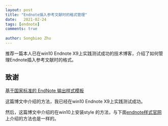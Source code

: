 ```yaml
---
layout: post
title: "Endnote插入参考文献时的格式管理"
date:   2021-02-24
tags: [endnote]
comments: true
 
author: Songbiao Zhu
---
```


推荐一篇本人已在win10 Endnote X9上实践测试成功的技术博客，介绍了如何管理Endnote插入参考文献时的格式。

<!-- more -->

## 致谢

[基于国家标准的 EndNote 输出样式模板](https://cnzhx.net/blog/endnote-output-style-cnzhx/)

这篇博文中介绍的方法，我已经在win10 Endnote X9上实践测试成功。

然后，这篇博文中介绍的在win10上安装style 的方法，与下面[endnote样式官网](https://endnote.com/downloads/styles/?wpv_aux_current_post_id=12829&wpv_view_count=12764-TCPID12829&wpv_post_search=chinese)上介绍的方法也是一样的。